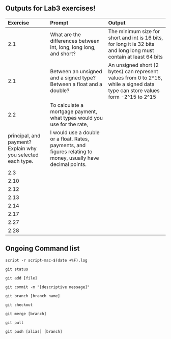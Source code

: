 ## Outputs for Lab3 exercises!

|Exercise | Prompt | Output | 
|:--------|:--------|:--------|
|2.1|What are the differences between int, long, long long, and short?   | The minimum size for short and int is 16 bits, for long it is 32 bits and long long must contain at least 64 bits|
|2.1|Between an unsigned and a signed type? Between a float and a double?|An unsigned short (2 bytes) can represent values from 0 to 2^16, while a signed data type can store values form -2^15 to 2^15| 
|2.2|To calculate a mortgage payment, what types would you use for the rate,
principal, and payment? Explain why you selected each type. |I would use a double or a float. Rates, payments, and figures relating to money, usually have decimal points.|
|2.3| | |
|2.10| | |
|2.12| | |
|2.13| | |
|2.14| | |
|2.17| | |
|2.27| | |
|2.28| | |

## Ongoing Command list
<!-- Record a terminal session -->
```script -r script-mac-$(date +%F).log```

<!-- show modified files in working directory, staged for your next commit -->
```git status```

<!-- add a file as it looks now to your next commit (stage) -->
```git add [file]```

<!-- commit your staged content as a new commit snapshot -->
```git commit -m "[descriptive message]"```

<!-- create a new branch at the current commit -->
```git branch [branch name]```

<!-- switch to another branch and chekc it out into your working directory -->
```git checkout```

<!-- merge the specified branch's history into the current one -->
```git merge [branch]```

<!-- fetch and merge any commits from the tracking remote branch -->
```git pull```

<!-- Transmit local branch commits to the remote repository branch -->
```git push [alias] [branch]```
